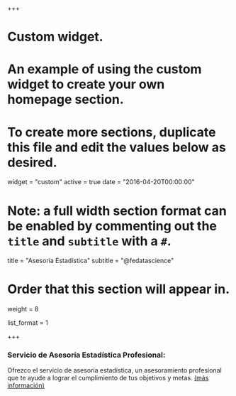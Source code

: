+++
# Custom widget.
# An example of using the custom widget to create your own homepage section.
# To create more sections, duplicate this file and edit the values below as desired.
widget = "custom"
active = true
date = "2016-04-20T00:00:00"

# Note: a full width section format can be enabled by commenting out the `title` and `subtitle` with a `#`.
title = "Asesoría Estadística"
subtitle = "@fedatascience"

# Order that this section will appear in.
weight = 8

list_format = 1

+++

### Servicio de Asesoría Estadística Profesional:

Ofrezco el servicio de asesoría estadística, un asesoramiento profesional que te ayude a lograr el cumplimiento de tus objetivos y metas. [(más información)](/asesoria)